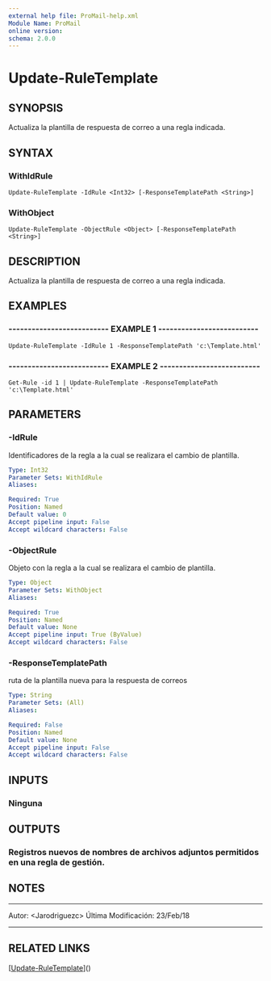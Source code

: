 ```yaml
---
external help file: ProMail-help.xml
Module Name: ProMail
online version: 
schema: 2.0.0
---
```


# Update-RuleTemplate

## SYNOPSIS
Actualiza la plantilla de respuesta de correo a una regla indicada.

## SYNTAX

### WithIdRule
```
Update-RuleTemplate -IdRule <Int32> [-ResponseTemplatePath <String>]
```

### WithObject
```
Update-RuleTemplate -ObjectRule <Object> [-ResponseTemplatePath <String>]
```

## DESCRIPTION
Actualiza la plantilla de respuesta de correo a una regla indicada.

## EXAMPLES

### -------------------------- EXAMPLE 1 --------------------------
```
Update-RuleTemplate -IdRule 1 -ResponseTemplatePath 'c:\Template.html'
```

### -------------------------- EXAMPLE 2 --------------------------
```
Get-Rule -id 1 | Update-RuleTemplate -ResponseTemplatePath 'c:\Template.html'
```

## PARAMETERS

### -IdRule
Identificadores de la regla a la cual se realizara el cambio de plantilla.

```yaml
Type: Int32
Parameter Sets: WithIdRule
Aliases: 

Required: True
Position: Named
Default value: 0
Accept pipeline input: False
Accept wildcard characters: False
```

### -ObjectRule
Objeto con la regla a la cual se realizara el cambio de plantilla.

```yaml
Type: Object
Parameter Sets: WithObject
Aliases: 

Required: True
Position: Named
Default value: None
Accept pipeline input: True (ByValue)
Accept wildcard characters: False
```

### -ResponseTemplatePath
ruta de la plantilla nueva para la respuesta de correos

```yaml
Type: String
Parameter Sets: (All)
Aliases: 

Required: False
Position: Named
Default value: None
Accept pipeline input: False
Accept wildcard characters: False
```

## INPUTS

### Ninguna

## OUTPUTS

### Registros nuevos de nombres de archivos adjuntos permitidos en una regla de gestión.

## NOTES
---------------------------------------------------------
Autor: \<Jarodriguezc\>
Última Modificación: 23/Feb/18

---------------------------------------------------------

## RELATED LINKS

[[Update-RuleTemplate](Update-RuleTemplate.md)]()

